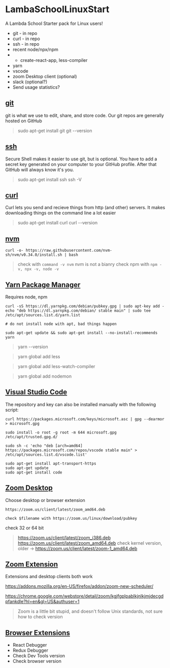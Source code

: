 # LambaSchoolLinuxStart
A Lambda School Starter pack for Linux users!

* git - in repo
* curl - in repo
* ssh - in repo
* recent node/npx/npm
* - create-react-app, less-compiler
* yarn
* vscode
* zoom Desktop client (optional)
* slack (optional?)
* Send usage statistics?


## [git]()

git is what we use to edit, share, and store code.
Our git repos are generally hosted on GitHub

> sudo apt-get install git
> git --version

## [ssh]()

Secure Shell makes it easier to use git, but is optional. You have to add a secret key generated on your computer to your GitHub profile. After that GitHub will always know it's you.

> sudo apt-get install ssh
> ssh -V

## [curl]()

Curl lets you send and recieve things from http (and other) servers. It makes downloading things on the command line a lot easier 

> sudo apt-get install curl
> curl --version

## [nvm](https://github.com/nvm-sh/nvmh)

```
curl -o- https://raw.githubusercontent.com/nvm-sh/nvm/v0.34.0/install.sh | bash
```

> check with `command -v nvm` nvm is not a bianry
> check npm with `npm -v, npx -v, node -v`

## [Yarn Package Manager](https://yarnpkg.com/en/docs/install)

Requires node, npm

```
curl -sS https://dl.yarnpkg.com/debian/pubkey.gpg | sudo apt-key add -
echo "deb https://dl.yarnpkg.com/debian/ stable main" | sudo tee /etc/apt/sources.list.d/yarn.list

# do not install node with apt, bad things happen

sudo apt-get update && sudo apt-get install --no-install-recommends yarn
```

> yarn --version

> yarn global add less

> yarn global add less-watch-compiler

> yarn global add nodemon

## [Visual Studio Code](https://code.visualstudio.com/docs/setup/linux)

The repository and key can also be installed manually with the following script:

```
curl https://packages.microsoft.com/keys/microsoft.asc | gpg --dearmor > microsoft.gpg

sudo install -o root -g root -m 644 microsoft.gpg /etc/apt/trusted.gpg.d/

sudo sh -c 'echo "deb [arch=amd64] https://packages.microsoft.com/repos/vscode stable main" > /etc/apt/sources.list.d/vscode.list'

sudo apt-get install apt-transport-https
sudo apt-get update
sudo apt-get install code
```

## [Zoom Desktop]()

Choose desktop or browser extension

```
https://zoom.us/client/latest/zoom_amd64.deb

check $filename with https://zoom.us/linux/download/pubkey

```

check 32 or 64 bit
> https://zoom.us/client/latest/zoom_i386.deb
> https://zoom.us/client/latest/zoom_amd64.deb
check kernel version, older -> 
> https://zoom.us/client/latest/zoom-1_amd64.deb


## [Zoom Extension]()

Extensions and desktop clients both work

https://addons.mozilla.org/en-US/firefox/addon/zoom-new-scheduler/

https://chrome.google.com/webstore/detail/zoom/kgjfgplpablkjnlkjmjdecgdpfankdle?hl=en&gl=US&authuser=1


> Zoom is a little bit stupid, and doesn't follow Unix standards, not sure how to check version

## [Browser Extensions]()
* React Debugger 
* Redux Debugger
* Check Dev Tools version
* Check browser version
